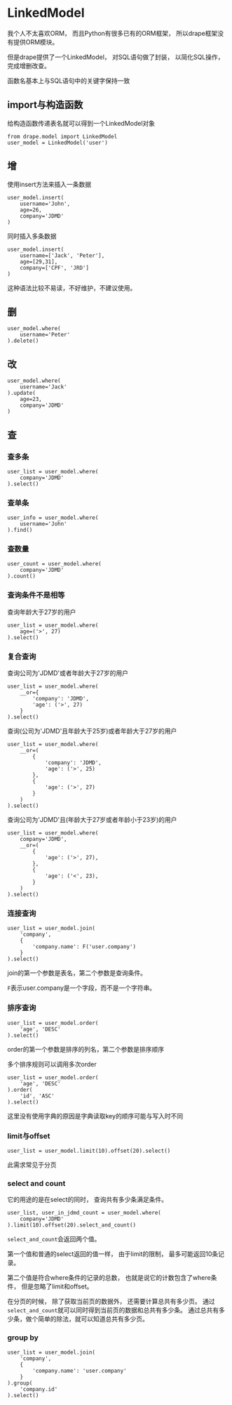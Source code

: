 # LinkedModel

我个人不太喜欢ORM，
而且Python有很多已有的ORM框架，
所以drape框架没有提供ORM模块。

但是drape提供了一个LinkedModel，
对SQL语句做了封装，
以简化SQL操作，
完成增删改查。

函数名基本上与SQL语句中的关键字保持一致

## import与构造函数

给构造函数传递表名就可以得到一个LinkedModel对象

    from drape.model import LinkedModel
    user_model = LinkedModel('user')

## 增

使用insert方法来插入一条数据

    user_model.insert(
        username='John',
        age=26,
        company='JDMD'
    )

同时插入多条数据

    user_model.insert(
        username=['Jack', 'Peter'],
        age=[29,31],
        company=['CPF', 'JRD']
    )

这种语法比较不易读，不好维护，不建议使用。

## 删

    user_model.where(
        username='Peter'
    ).delete()

## 改

    user_model.where(
        username='Jack'
    ).update(
        age=23,
        company='JDMD'
    )

## 查

### 查多条

    user_list = user_model.where(
        company='JDMD'
    ).select()

### 查单条

    user_info = user_model.where(
        username='John'
    ).find()

### 查数量

    user_count = user_model.where(
        company='JDMD'
    ).count()

### 查询条件不是相等

查询年龄大于27岁的用户

    user_list = user_model.where(
        age=('>', 27)
    ).select()

### 复合查询

查询公司为'JDMD'或者年龄大于27岁的用户

    user_list = user_model.where(
        __or={
            'company': 'JDMD',
            'age': ('>', 27)
        }
    ).select()

查询(公司为'JDMD'且年龄大于25岁)或者年龄大于27岁的用户

    user_list = user_model.where(
        __or=(
            {
                'company': 'JDMD',
                'age': ('>', 25)
            },
            {
                'age': ('>', 27)
            }
        )
    ).select()

查询公司为'JDMD'且(年龄大于27岁或者年龄小于23岁)的用户

    user_list = user_model.where(
        company='JDMD',
        __or=(
            {
                'age': ('>', 27),
            },
            {
                'age': ('<', 23),
            }
        )
    ).select()

### 连接查询

    user_list = user_model.join(
        'company',
        {
            'company.name': F('user.company')
        }
    ).select()

join的第一个参数是表名，第二个参数是查询条件。

`F`表示user.company是一个字段，而不是一个字符串。

### 排序查询

    user_list = user_model.order(
        'age', 'DESC'
    ).select()

order的第一个参数是排序的列名，第二个参数是排序顺序

多个排序规则可以调用多次order

    user_list = user_model.order(
        'age', 'DESC'
    ).order(
        'id', 'ASC'
    ).select()

这里没有使用字典的原因是字典读取key的顺序可能与写入时不同

### limit与offset

    user_list = user_model.limit(10).offset(20).select()

此需求常见于分页

### select and count

它的用途的是在select的同时，
查询共有多少条满足条件。

    user_list, user_in_jdmd_count = user_model.where(
        company='JDMD'
    ).limit(10).offset(20).select_and_count()

`select_and_count`会返回两个值。

第一个值和普通的select返回的值一样，
由于limit的限制，
最多可能返回10条记录。

第二个值是符合where条件的记录的总数，
也就是说它的计数包含了where条件，
但是忽略了limit和offset。

在分页的时候，
除了获取当前页的数据外，
还需要计算总共有多少页。
通过`select_and_count`就可以同时得到当前页的数据和总共有多少条。
通过总共有多少条，做个简单的除法，就可以知道总共有多少页。

### group by

    user_list = user_model.join(
        'company',
        {
            'company.name': 'user.company'
        }
    ).group(
        'company.id'
    ).select()
